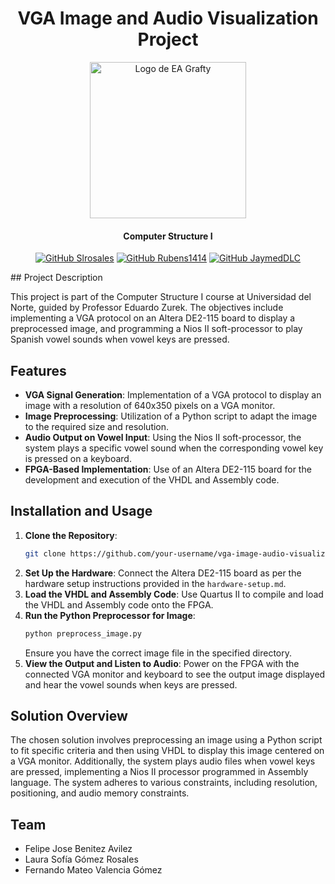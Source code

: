 
<div align="center">
  <h1>
    VGA Image and Audio Visualization Project
  </h1>

<img src="app/public/assets/images/EAGRAFTY.png" alt="Logo de EA Grafty" width="250"/>

<h4>
    Computer Structure I
  </h4>

[![GitHub Slrosales](https://img.shields.io/badge/by-Slrosales-purple)](https://github.com/Slrosales)
[![GitHub Rubens1414](https://img.shields.io/badge/by-jfbenitezz-blue)](https://github.com/jfbenitezz)
[![GitHub JaymedDLC](https://img.shields.io/badge/by-FernandoMVG-green)](https://github.com/FernandoMVG)

</div>
## Project Description

This project is part of the Computer Structure I course at Universidad del Norte, guided by Professor Eduardo Zurek. The objectives include implementing a VGA protocol on an Altera DE2-115 board to display a preprocessed image, and programming a Nios II soft-processor to play Spanish vowel sounds when vowel keys are pressed.

## Features

- **VGA Signal Generation**: Implementation of a VGA protocol to display an image with a resolution of 640x350 pixels on a VGA monitor.
- **Image Preprocessing**: Utilization of a Python script to adapt the image to the required size and resolution.
- **Audio Output on Vowel Input**: Using the Nios II soft-processor, the system plays a specific vowel sound when the corresponding vowel key is pressed on a keyboard.
- **FPGA-Based Implementation**: Use of an Altera DE2-115 board for the development and execution of the VHDL and Assembly code.

## Installation and Usage

1. **Clone the Repository**: 
   ```bash
   git clone https://github.com/your-username/vga-image-audio-visualization.git
   ```
2. **Set Up the Hardware**: Connect the Altera DE2-115 board as per the hardware setup instructions provided in the `hardware-setup.md`.
3. **Load the VHDL and Assembly Code**: Use Quartus II to compile and load the VHDL and Assembly code onto the FPGA.
4. **Run the Python Preprocessor for Image**: 
   ```bash
   python preprocess_image.py
   ```
   Ensure you have the correct image file in the specified directory.
5. **View the Output and Listen to Audio**: Power on the FPGA with the connected VGA monitor and keyboard to see the output image displayed and hear the vowel sounds when keys are pressed.

## Solution Overview

The chosen solution involves preprocessing an image using a Python script to fit specific criteria and then using VHDL to display this image centered on a VGA monitor. Additionally, the system plays audio files when vowel keys are pressed, implementing a Nios II processor programmed in Assembly language. The system adheres to various constraints, including resolution, positioning, and audio memory constraints.

## Team

- Felipe Jose Benitez Avilez
- Laura Sofía Gómez Rosales
- Fernando Mateo Valencia Gómez

